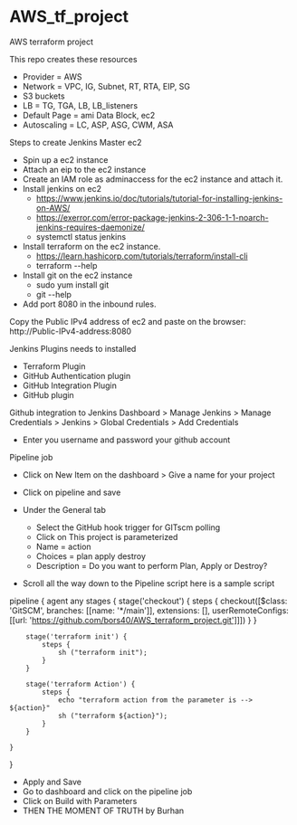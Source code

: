 # AWS_tf_project
AWS terraform project

This repo creates these resources
- Provider = AWS
- Network = VPC, IG, Subnet, RT, RTA, EIP, SG
- S3 buckets
- LB = TG, TGA, LB, LB_listeners
- Default Page = ami Data Block, ec2
- Autoscaling = LC, ASP, ASG, CWM, ASA

Steps to create Jenkins Master ec2
- Spin up a ec2 instance
- Attach an eip to the ec2 instance
- Create an IAM role as adminaccess for the ec2 instance and attach it.
- Install jenkins on ec2
    - https://www.jenkins.io/doc/tutorials/tutorial-for-installing-jenkins-on-AWS/
    - https://exerror.com/error-package-jenkins-2-306-1-1-noarch-jenkins-requires-daemonize/
    - systemctl status jenkins
- Install terraform on the ec2 instance.
    - https://learn.hashicorp.com/tutorials/terraform/install-cli
    - terraform --help
- Install git on the ec2 instance
    - sudo yum install git 
    - git --help
- Add port 8080 in the inbound rules.

Copy the Public IPv4 address of ec2 and paste on the browser:
http://Public-IPv4-address:8080

Jenkins Plugins needs to installed
- Terraform Plugin
- GitHub Authentication plugin
- GitHub Integration Plugin
- GitHub plugin

Github integration to Jenkins
Dashboard > Manage Jenkins > Manage Credentials > Jenkins > Global Credentials > Add Credentials
- Enter you username and password your github account

Pipeline job
- Click on New Item on the dashboard > Give a name for your project
- Click on pipeline and save
- Under the General tab
    - Select the GitHub hook trigger for GITscm polling
    - Click on This project is parameterized
    - Name = action
    - Choices = 
        plan
        apply
        destroy
    - Description = Do you want to perform Plan, Apply or Destroy?

- Scroll all the way down to the Pipeline script
    here is a sample script


pipeline {
    agent any
    stages {
        stage('checkout') {
            steps {
                checkout([$class: 'GitSCM', branches: [[name: '*/main']], extensions: [], userRemoteConfigs: [[url: 'https://github.com/bors40/AWS_terraform_project.git']]])
            }
        }
        
        stage('terraform init') {
            steps {
                sh ("terraform init");
            }    
        }
        
        stage('terraform Action') {
            steps {
                echo "terraform action from the parameter is --> ${action}"
                sh ("terraform ${action}");
            }    
        }        
        
    }
}

- Apply and Save
- Go to dashboard and click on the pipeline job
- Click on Build with Parameters
- THEN THE MOMENT OF TRUTH by Burhan